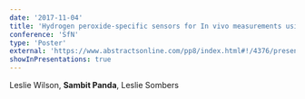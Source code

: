```yaml
---
date: '2017-11-04'
title: 'Hydrogen peroxide-specific sensors for In vivo measurements using carbon-fiber microelectrodes'
conference: 'SfN'
type: 'Poster'
external: 'https://www.abstractsonline.com/pp8/index.html#!/4376/presentation/19683'
showInPresentations: true
---
```


Leslie Wilson, **Sambit Panda**, Leslie Sombers
